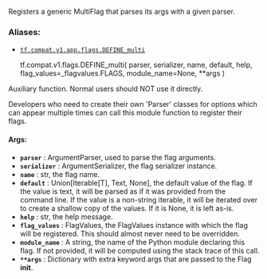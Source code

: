 Registers a generic MultiFlag that parses its args with a given parser.

### Aliases:

  * [`tf.compat.v1.app.flags.DEFINE_multi`](/api_docs/python/tf/compat/v1/flags/DEFINE_multi)

    
    
    tf.compat.v1.flags.DEFINE_multi(
        parser,
        serializer,
        name,
        default,
        help,
        flag_values=_flagvalues.FLAGS,
        module_name=None,
        **args
    )
    

Auxiliary function. Normal users should NOT use it directly.

Developers who need to create their own 'Parser' classes for options which can
appear multiple times can call this module function to register their flags.

#### Args:

  * **`parser`** : ArgumentParser, used to parse the flag arguments.
  * **`serializer`** : ArgumentSerializer, the flag serializer instance.
  * **`name`** : str, the flag name.
  * **`default`** : Union[Iterable[T], Text, None], the default value of the flag. If the value is text, it will be parsed as if it was provided from the command line. If the value is a non-string iterable, it will be iterated over to create a shallow copy of the values. If it is None, it is left as-is.
  * **`help`** : str, the help message.
  * **`flag_values`** : FlagValues, the FlagValues instance with which the flag will be registered. This should almost never need to be overridden.
  * **`module_name`** : A string, the name of the Python module declaring this flag. If not provided, it will be computed using the stack trace of this call.
  * **`**args`** : Dictionary with extra keyword args that are passed to the Flag **init**.

